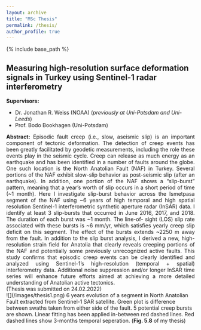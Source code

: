 ```yaml
---
layout: archive
title: "MSc Thesis"
permalink: /thesis/
author_profile: true
---
```



{% include base_path %}


## Measuring high-resolution surface deformation signals in Turkey using Sentinel-1 radar interferometry
**Supervisors:**
- Dr. Jonathan R. Weiss (NOAA) (*previously at Uni-Potsdam and Uni-Leeds*)
- Prof. Bodo Bookhagen (Uni-Potsdam)
<div style="text-align: justify">
<b>Abstract:</b> Episodic fault creep (i.e., slow, aseismic slip) is an important component of tectonic deformation. The detection of creep events has been greatly facilitated by geodetic measurements, including the role these events play in the seismic cycle. Creep can release as much energy as an earthquake and has been identified in a number of faults around the globe. One such location is the North Anatolian Fault (NAF) in Turkey. Several portions of the NAF exhibit slow-slip behavior as post-seismic slip (after an earthquake). In addition, one portion of the NAF shows a “slip-burst” pattern, meaning that a year’s worth of slip occurs in a short period of time (~1 month). Here I investigate slip-burst behavior across the Ismetpasa segment of the NAF using ~6 years of high temporal and high spatial resolution Sentinel-1 interferometric synthetic aperture radar (InSAR) data. I identify at least 3 slip-bursts that occurred in June 2016, 2017, and 2018. The duration of each burst was ~1 month. The line-of- sight (LOS) slip rate associated with these bursts is ~6 mm/yr, which satisfies yearly creep slip deficit on this segment. The effect of the bursts extends ~2250 m away from the fault. In addition to the slip burst analysis, I derived a new, high-resolution strain field for Anatolia that clearly reveals creeping portions of the NAF and potentially some previously unrecognized active faults. This study confirms that episodic creep events can be clearly identified and analyzed using Sentinel-1’s high-resolution (temporal + spatial) interferometry data. Additional noise suppression and/or longer InSAR time series will enhance future efforts aimed at achieving a more detailed understanding of Anatolian active tectonics. <br/>(Thesis was submitted on 24.02.2022)</div>
![](/images/thesis1.png)
6 years evolution of a segment in North Anatolian Fault extracted from Sentinel-1 SAR satellite. Green plot is difference between swaths taken from either side of the fault. 5 potential creep bursts are shown. Linear fitting has been applied in-between red dashed lines. Red dashed lines show 3-months temporal seperation. (<b>Fig. 5.8</b> of my thesis)